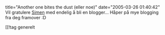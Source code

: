 title="Another one bites the dust (eller noe)"
date="2005-03-26 01:40:42"
Vil gratulere <a href="http://www.slarkware.com/blog/">Simen</a> med endelig å bli en blogger... Håper på mye blogging fra deg framover :D

[[!tag  generelt
